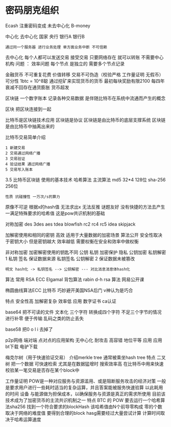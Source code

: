 # 密码朋克组织

Ecash 注重密码变成 未去中心化
B-money 


中心化 去中心化
    国家 央行 银行A 银行B

    通过同一个服务器 进行业务处理 单方面业务中断 不可信赖


去中心化 每个人都可以发送交易 接受交易 只要网络存在 就可以转账 不需要中心机构
问题 ： 效率问题  每个节点 是独立的 需要多个节点记录 


金融货币 
    不可重复花费  价值转移
    交易不可伪造（校验严格 工作量证明 无假币）
    可分性 1btc = 10^8聪
    通过挖矿来实现货币的货币
    最初每块奖励有限2100 每四年衰减不回存在通货膨胀 货币超发
    

区块链 一个数字账本 记录各种交易数据 是伴随比特币在系统中流通而产生的概念

区块 把区块连接到一起

比特币是区块链技术应用
区块链是协议
区块链是由比特币的底层支撑系统
区块链是由比特币中抽离出来的

比特币交易简单介绍

    1 新建交易
    2 交易通过网络广播
    3 交易验证
    4 验证结果 通过网络广播
    5 交易写入账本


3.5 比特币区块链 使用的基本技术
哈希算法
    主流算法 md5 32*4  128位
    sha-256 256位

    性质 抗碰撞性 一万次/s的算力
原像不可逆
    根据x的hash值 无法求出x 无法反推
谜题友好
    没有快捷的方法去产生一满足特殊要求的哈希值 这是pow共识机制的基础

对称加密
des 3des aes tdea blowfish rc2 rc4 rc5 idea skipjack

加解密使用和相同的密钥
高效 适用于大量数据的加密场景
算法公开 安全性取决于密钥大小 但是密钥越大 效率越低 需要权衡在安全和效率中做权衡

非对称加密
    加密解密使用的钥匙不同
    公钥 私钥 加密保护 隐私 公钥加密 私钥解密
    1 私钥 签名 保证数据来源 私钥签名 公钥解密 2 保证数据未被篡改
    

    明文 hash化 -> 私钥签名 --> 公钥解密 --- 对比消息消息体hash化
算法 
    常用 RSA ECC Elgamal 背包算法 rabin d-h
rsa 算法 网易公开课 

椭圆曲线算法ECC 比特币 巧妙避开美国NSA后门 v神认为是巧合

特点 安全性高 加解密复杂 效率低
应用 数字证书 ca认证


base64
    把不可读的文件 文本化 
    三个字符 转换成四个字符
不足三个字节的情况  进行补零 便于传输 乱码之类的防止丢失

base58 把0 o l i 去掉了 

p2p网络 端对端 点对点的应用架构
    无中心化
    耐攻击 高容错 地位平等
应用
    应用bt下载 电驴下载

梅克尔树（用于快速验证交易）
介绍merkle tree 通常被乘坐hash tree
    特点 二叉树
    把一个数据 可快速检索 尤其是在数据猛增时 搜索效率高 在比特币中用来快速校验某一笔交易是否存在某个block中

工作量证明
    POW是一种对应服务与资源滥用、或是阻断服务攻击的经济对策 一般是要求用户进行一些耗时适当的复杂运算，并且答案能被服务快速验算 以此耗用的时间 设备 与能源做为担保成本，以确保服务与资源是真正的需求所使用 目前该技术成为了加密货币的主流共识机制之一
特点
    BTC 的 POW 要去运行一个哈希算法sha256 找到一个符合要求的blockHash 该哈希值由N个前导零构成 零的个数取决于网络的难度值 要得到合理的block hasg需要经过大量尝试计算 计算时间取决于哈希运算速度